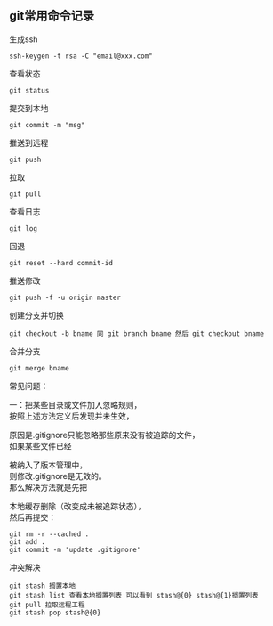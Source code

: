 ## git常用命令记录

生成ssh

`ssh-keygen -t rsa -C "email@xxx.com"`

查看状态

`git status`

提交到本地

`git commit -m "msg"`

推送到远程

`git push`

拉取

`git pull`

查看日志

`git log`

回退

`git reset --hard commit-id`

推送修改

`git push -f -u origin master`

创建分支并切换

`git checkout -b bname 同 git branch bname 然后 git checkout bname`

合并分支

`git merge bname`

常见问题：

一：把某些目录或文件加入忽略规则，  
按照上述方法定义后发现并未生效，

原因是.gitignore只能忽略那些原来没有被追踪的文件，  
如果某些文件已经

被纳入了版本管理中，  
则修改.gitignore是无效的。  
那么解决方法就是先把

本地缓存删除（改变成未被追踪状态），  
然后再提交：

```
git rm -r --cached .
git add .
git commit -m 'update .gitignore'
```

冲突解决

```
git stash 搁置本地
git stash list 查看本地搁置列表 可以看到 stash@{0} stash@{1}搁置列表
git pull 拉取远程工程
git stash pop stash@{0}

```



